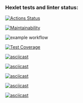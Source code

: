 ### Hexlet tests and linter status:
[![Actions Status](https://github.com/Difuster/frontend-project-lvl2/workflows/hexlet-check/badge.svg)](https://github.com/Difuster/frontend-project-lvl2/actions)

[![Maintainability](https://api.codeclimate.com/v1/badges/e0f9bdaabf345dc3f04b/maintainability)](https://codeclimate.com/github/Difuster/frontend-project-lvl2/maintainability)

![example workflow](https://github.com/Difuster/frontend-project-lvl2/actions/workflows/linter.yml/badge.svg)

[![Test Coverage](https://api.codeclimate.com/v1/badges/e0f9bdaabf345dc3f04b/test_coverage)](https://codeclimate.com/github/Difuster/frontend-project-lvl2/test_coverage)

[![asciicast](https://asciinema.org/a/454031.svg)](https://asciinema.org/a/454031)

[![asciicast](https://asciinema.org/a/uB9GKXJWCUqVBljoiDTVqSkai.svg)](https://asciinema.org/a/uB9GKXJWCUqVBljoiDTVqSkai)

[![asciicast](https://asciinema.org/a/UGEJ8kk2903z4eWT3YO7NFdCP.svg)](https://asciinema.org/a/UGEJ8kk2903z4eWT3YO7NFdCP)

[![asciicast](https://asciinema.org/a/w0gUj6gQfmKl2kipWOEurOGj6.svg)](https://asciinema.org/a/w0gUj6gQfmKl2kipWOEurOGj6)

[![asciicast](https://asciinema.org/a/vIS2VjSaor1RZLXfMb6MKDhm3.svg)](https://asciinema.org/a/vIS2VjSaor1RZLXfMb6MKDhm3)